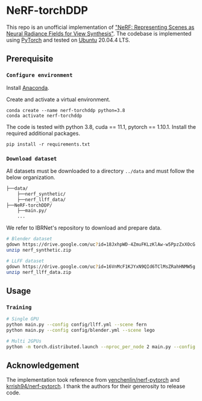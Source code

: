 # NeRF-torchDDP


This repo is an unofficial implementation of ["NeRF: Representing Scenes as Neural Radiance Fields for View Synthesis"](https://arxiv.org/pdf/2003.08934.pdf). The codebase is implemented using [PyTorch](https://pytorch.org/) and tested on [Ubuntu](https://ubuntu.com/) 20.04.4 LTS.

## Prerequisite

### `Configure environment`

Install [Anaconda](https://www.anaconda.com/).

Create and activate a virtual environment.

    conda create --name nerf-torchddp python=3.8
    conda activate nerf-torchddp

The code is tested with python 3.8, cuda == 11.1, pytorch == 1.10.1.
Install the required additional packages.

    pip install -r requirements.txt

### `Download dataset`

All datasets must be downloaded to a directory `../data` and must follow the below organization. 
```bash
├──data/
    ├──nerf_synthetic/
    ├──nerf_llff_data/
├──NeRF-torchDDP/
    ├──main.py/
    ...
```

We refer to IBRNet's repository to download and prepare data.
```bash
# Blender dataset
gdown https://drive.google.com/uc?id=18JxhpWD-4ZmuFKLzKlAw-w5PpzZxXOcG
unzip nerf_synthetic.zip

# LLFF dataset
gdown https://drive.google.com/uc?id=16VnMcF1KJYxN9QId6TClMsZRahHNMW5g
unzip nerf_llff_data.zip
```

## Usage
### `Training`

```bash
# Single GPU
python main.py --config config/llff.yml --scene fern
python main.py --config config/blender.yml --scene lego

# Multi 2GPUs
python -m torch.distributed.launch --nproc_per_node 2 main.py --config config/llff.yml --scene fern
```

## Acknowledgement

The implementation took reference from [yenchenlin/nerf-pytorch](https://github.com/yenchenlin/nerf-pytorch) and [krrish94/nerf-pytorch](https://github.com/krrish94/nerf-pytorch). I thank the authors for their generosity to release code.
